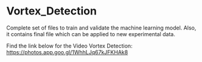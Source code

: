 # Vortex_Detection
Complete set of files to train and validate the machine learning model. Also, it contains final file which can be applied to new experimental data.

Find the link below for the Video Vortex Detection: 
https://photos.app.goo.gl/1WhhLJq67kJFKHAk8
